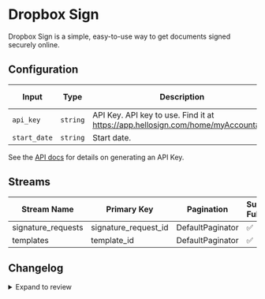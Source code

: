 # Dropbox Sign
Dropbox Sign is a simple, easy-to-use way to get documents signed securely online.

## Configuration

| Input | Type | Description | Default Value |
|-------|------|-------------|---------------|
| `api_key` | `string` | API Key. API key to use. Find it at https://app.hellosign.com/home/myAccount#api |  |
| `start_date` | `string` | Start date.  |  |

See the [API docs](https://developers.hellosign.com/api/reference/authentication/#api-key-management) for details on generating an API Key.

## Streams
| Stream Name | Primary Key | Pagination | Supports Full Sync | Supports Incremental |
|-------------|-------------|------------|---------------------|----------------------|
| signature_requests | signature_request_id | DefaultPaginator | ✅ |  ✅  |
| templates | template_id | DefaultPaginator | ✅ |  ✅  |

## Changelog

<details>
  <summary>Expand to review</summary>

| Version | Date | Pull Request | Subject |
|---------|------|--------------|---------|
| 0.0.19 | 2025-03-29 | [56527](https://github.com/airbytehq/airbyte/pull/56527) | Update dependencies |
| 0.0.18 | 2025-03-22 | [55916](https://github.com/airbytehq/airbyte/pull/55916) | Update dependencies |
| 0.0.17 | 2025-03-08 | [55326](https://github.com/airbytehq/airbyte/pull/55326) | Update dependencies |
| 0.0.16 | 2025-03-01 | [54961](https://github.com/airbytehq/airbyte/pull/54961) | Update dependencies |
| 0.0.15 | 2025-02-22 | [54445](https://github.com/airbytehq/airbyte/pull/54445) | Update dependencies |
| 0.0.14 | 2025-02-15 | [53779](https://github.com/airbytehq/airbyte/pull/53779) | Update dependencies |
| 0.0.13 | 2025-02-08 | [53321](https://github.com/airbytehq/airbyte/pull/53321) | Update dependencies |
| 0.0.12 | 2025-02-01 | [52850](https://github.com/airbytehq/airbyte/pull/52850) | Update dependencies |
| 0.0.11 | 2025-01-25 | [52321](https://github.com/airbytehq/airbyte/pull/52321) | Update dependencies |
| 0.0.10 | 2025-01-18 | [51662](https://github.com/airbytehq/airbyte/pull/51662) | Update dependencies |
| 0.0.9 | 2025-01-11 | [51076](https://github.com/airbytehq/airbyte/pull/51076) | Update dependencies |
| 0.0.8 | 2024-12-28 | [50553](https://github.com/airbytehq/airbyte/pull/50553) | Update dependencies |
| 0.0.7 | 2024-12-21 | [50021](https://github.com/airbytehq/airbyte/pull/50021) | Update dependencies |
| 0.0.6 | 2024-12-14 | [49528](https://github.com/airbytehq/airbyte/pull/49528) | Update dependencies |
| 0.0.5 | 2024-12-12 | [49181](https://github.com/airbytehq/airbyte/pull/49181) | Update dependencies |
| 0.0.4 | 2024-12-11 | [48946](https://github.com/airbytehq/airbyte/pull/48946) | Starting with this version, the Docker image is now rootless. Please note that this and future versions will not be compatible with Airbyte versions earlier than 0.64 |
| 0.0.3 | 2024-11-04 | [47831](https://github.com/airbytehq/airbyte/pull/47831) | Update dependencies |
| 0.0.2 | 2024-10-28 | [47607](https://github.com/airbytehq/airbyte/pull/47607) | Update dependencies |
| 0.0.1 | 2024-09-20 | | Initial release by [@topefolorunso](https://github.com/topefolorunso) via Connector Builder |

</details>
